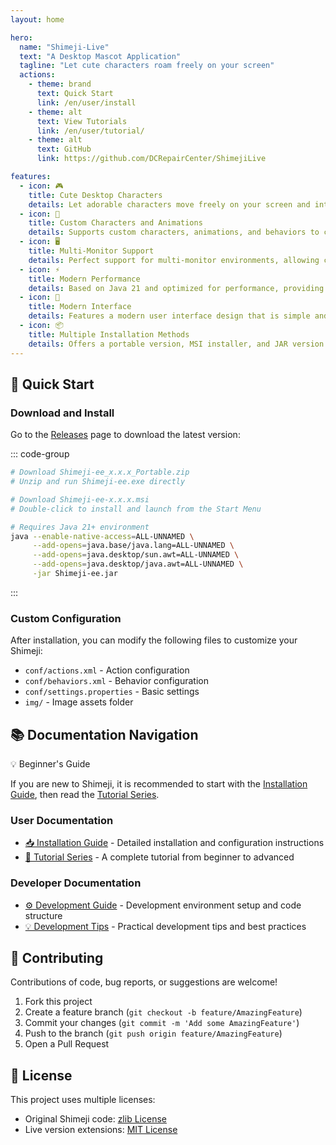 ```yaml
---
layout: home

hero:
  name: "Shimeji-Live"
  text: "A Desktop Mascot Application"
  tagline: "Let cute characters roam freely on your screen"
  actions:
    - theme: brand
      text: Quick Start
      link: /en/user/install
    - theme: alt
      text: View Tutorials
      link: /en/user/tutorial/
    - theme: alt
      text: GitHub
      link: https://github.com/DCRepairCenter/ShimejiLive

features:
  - icon: 🎮
    title: Cute Desktop Characters
    details: Let adorable characters move freely on your screen and interact with your desktop environment.
  - icon: 🎨
    title: Custom Characters and Animations
    details: Supports custom characters, animations, and behaviors to create your own unique desktop companion.
  - icon: 🖥️
    title: Multi-Monitor Support
    details: Perfect support for multi-monitor environments, allowing characters to move freely between screens.
  - icon: ⚡
    title: Modern Performance
    details: Based on Java 21 and optimized for performance, providing a smooth user experience.
  - icon: 🎯
    title: Modern Interface
    details: Features a modern user interface design that is simple and intuitive.
  - icon: 📦
    title: Multiple Installation Methods
    details: Offers a portable version, MSI installer, and JAR version to meet the needs of different users.
---
```

## 🚀 Quick Start

### Download and Install

Go to the [Releases](https://github.com/BegoniaHe/dc-ShimejiLive/releases) page to download the latest version:

::: code-group

```bash
# Download Shimeji-ee_x.x.x_Portable.zip
# Unzip and run Shimeji-ee.exe directly
```

```bash
# Download Shimeji-ee-x.x.x.msi
# Double-click to install and launch from the Start Menu
```

```bash
# Requires Java 21+ environment
java --enable-native-access=ALL-UNNAMED \
     --add-opens=java.base/java.lang=ALL-UNNAMED \
     --add-opens=java.desktop/sun.awt=ALL-UNNAMED \
     --add-opens=java.desktop/java.awt=ALL-UNNAMED \
     -jar Shimeji-ee.jar
```

:::

### Custom Configuration

After installation, you can modify the following files to customize your Shimeji:

- `conf/actions.xml` - Action configuration
- `conf/behaviors.xml` - Behavior configuration
- `conf/settings.properties` - Basic settings
- `img/` - Image assets folder

## 📚 Documentation Navigation

<div class="vp-doc">
  <div class="custom-block tip">
    <p class="custom-block-title">💡 Beginner's Guide</p>
    <p>If you are new to Shimeji, it is recommended to start with the <a href="/en/user/install">Installation Guide</a>, then read the <a href="/en/user/tutorial/">Tutorial Series</a>.</p>
  </div>
</div>

### User Documentation

- [📥 Installation Guide](/en/user/install) - Detailed installation and configuration instructions
- [📖 Tutorial Series](/en/user/tutorial/) - A complete tutorial from beginner to advanced

### Developer Documentation

- [⚙️ Development Guide](/en/development/getting-started) - Development environment setup and code structure
- [💡 Development Tips](/en/development/tips) - Practical development tips and best practices

## 🤝 Contributing

Contributions of code, bug reports, or suggestions are welcome!

1. Fork this project
2. Create a feature branch (`git checkout -b feature/AmazingFeature`)
3. Commit your changes (`git commit -m 'Add some AmazingFeature'`)
4. Push to the branch (`git push origin feature/AmazingFeature`)
5. Open a Pull Request

## 📄 License

This project uses multiple licenses:

- Original Shimeji code: [zlib License](https://www.zlib.net/zlib_license.html)
- Live version extensions: [MIT License](https://opensource.org/licenses/MIT)